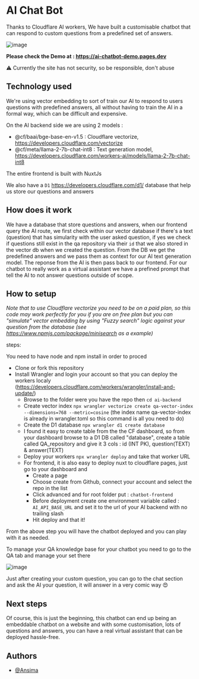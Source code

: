 # AI Chat Bot

Thanks to Cloudflare AI workers, We have built a customisable chatbot that can respond to custom questions from a predefined set of answers. 

![image](https://github.com/ElvisAns/ai-chatbot-demo/assets/35831811/2236b779-12b7-4802-9b92-926215887b7a)

**Please check the Demo at : https://ai-chatbot-demo.pages.dev**

⚠️ Currently the site has not security, so be responsible, don't abuse

## Technology used
We're using vector embedding to sort of train our AI to respond to users questions with predefined answers, all without having to train the AI in a formal way, which can be difficult and expensive.

On the AI backend side we are using 2 models :
- @cf/baai/bge-base-en-v1.5 : Cloudflare vectorize, https://developers.cloudflare.com/vectorize
- @cf/meta/llama-2-7b-chat-int8 : Text generation model, https://developers.cloudflare.com/workers-ai/models/llama-2-7b-chat-int8

The entire frontend is built with NuxtJs

We also have a `D1` https://developers.cloudflare.com/d1/ database that help us store our questions and answers

## How does it work

We have a database that store questions and answers, when our frontend query the AI route, we first check within our vector database if there's a text (question) that has simularity with the user asked question, if yes we check if questions still exist in the qa repository via their `id` that we also stored in the vector db when we created the question. From the DB we get the predefined answers and we pass them as context for our AI text generation model. The reponse from the AI is then pass back to our frontend. For our chatbot to really work as a virtual assistant we have a prefined prompt that tell the AI to not answer questions outside of scope.

## How to setup

*Note that to use Cloudflare vectorize you need to be on a paid plan, so this code may work perfectly for you if you are on free plan but you can "simulate" vector embedding by using "Fuzzy search" logic against your question from the database (see https://www.npmjs.com/package/minisearch as a example)*

steps:

You need to have node and npm install in order to proced
- Clone or fork this repository
- Install Wrangler and login your account so that you can deploy the workers localy (https://developers.cloudflare.com/workers/wrangler/install-and-update/)
    - Browse to the folder were you have the repo then `cd ai-backend`
    - Create vector index `npx wrangler vectorize create qa-vector-index --dimensions=768 --metric=cosine` (the index name qa-vector-index is already in wrangler.toml so this command is all you need to do)
    - Create the D1 database `npx wrangler d1 create database`
    - I found it easy to create table from the the CF dashboard, so from your dashboard browse to a D1 DB called "database", create a table called QA_repository and give it 3 cols : id (INT PK), question(TEXT) & answer(TEXT)
    - Deploy your workers `npx wrangler deploy` and take that worker URL
    - For frontend, it is also easy to deploy nuxt to cloudflare pages, just go to your dashboard and
        - Create a page
        - Choose create from Github, connect your account and select the repo in the list
        - Click advanced and for root folder put : `chatbot-frontend`
        - Before deployment create one environment variable called : `AI_API_BASE_URL` and set it to the url of your AI backend with no trailing slash
        - Hit deploy and that it!

From the above step you will have the chatbot deployed and you can play with it as needed.

To manage your QA knowledge base for your chatbot you need to go to the QA tab and manage your set there

![image](https://github.com/ElvisAns/ai-chatbot-demo/assets/35831811/538cea21-bb03-4a31-a124-12cbfa6b55f4)

Just after creating your custom question, you can go to the chat section and ask the AI your question, it will answer in a very comic way 😍

## Next steps

Of course, this is just the beginning, this chatbot can end up being an embeddable chatbot on a website and with some customisation, lots of questions and answers, you can have a real virtual assistant that can be deployed hassle-free.

## Authors
- [@Ansima](https://www.github.com/ElvisAns)
